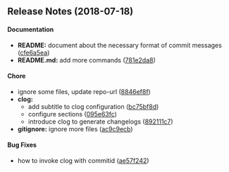 <a name=""></a>
##  Release Notes (2018-07-18)


#### Documentation

* **README:**  document about the necessary format of commit messages ([cfe6a5ea](https://github.com/jbellmann/play-with-clog/commit/cfe6a5ea0d2f96461fa4890be213ba4dcee7246a))
* **README.md:**  add more commands ([781e2da8](https://github.com/jbellmann/play-with-clog/commit/781e2da8952f4aca24db0c44b92e466a43881a09))

#### Chore

*   ignore some files, update repo-url ([8846ef8f](https://github.com/jbellmann/play-with-clog/commit/8846ef8f6ee9d94f527431f8965f65cbacf9efde))
* **clog:**
  *  add subtitle to clog configuration ([bc75bf8d](https://github.com/jbellmann/play-with-clog/commit/bc75bf8d4a488fb36020437d9bba64c6a4a4e3f5))
  *  configure sections ([095e63fc](https://github.com/jbellmann/play-with-clog/commit/095e63fc767303e62e8130e7b99cce096d7d35d8))
  *  introduce clog to generate changelogs ([892111c7](https://github.com/jbellmann/play-with-clog/commit/892111c70ccb3c3976b76dd4c773f282d1d44e0b))
* **gitignore:**  ignore more files ([ac9c9ecb](https://github.com/jbellmann/play-with-clog/commit/ac9c9ecbdcb07ad978d7796e631f58a0841ae887))

#### Bug Fixes

*   how to invoke clog with commitid ([ae57f242](https://github.com/jbellmann/play-with-clog/commit/ae57f242db915a617d95b6e7c5ead7b8ce00d4bd))




